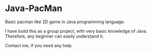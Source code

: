 # Java-PacMan
Basic pacman like 2D game in Java programming language.

I have build this as a group project, with very basic knowledge of Java.
Therefore, any beginner can easily understand it.

Contact me, if you need any help.
